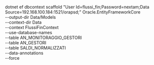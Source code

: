 dotnet ef dbcontext scaffold "User Id=flussi_fin;Password=nextam;Data Source=192.168.100.184:1521/orapsd;" Oracle.EntityFrameworkCore \
--output-dir Data/Models \
--context-dir Data \
--context FlussiFinContext \
--use-database-names \
--table AN_MONITORAGGIO_GESTORI \
--table AN_GESTORI \
--table SALDI_NORMALIZZATI \
--data-annotations \
--force
